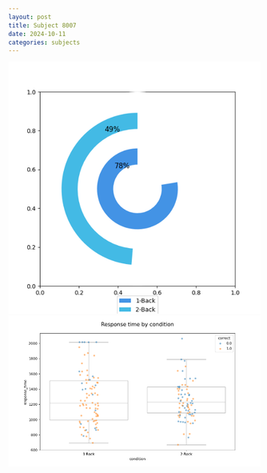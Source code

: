 ```yaml
---
layout: post
title: Subject 8007
date: 2024-10-11
categories: subjects
---
```


![](data/8007/run-10/8007_accuracy_by_condition.png)
![](data/8007/run-10/8007_response_time_by_condition.png)
